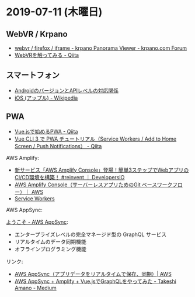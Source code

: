# 2019-07-11 (木曜日)

## WebVR /  Krpano

- [webvr / firefox / iframe - krpano Panorama Viewer - krpano.com Forum](https://krpano.com/forum/wbb/index.php?page=Thread&threadID=16063)
- [WebVRを触ってみる - Qiita](https://qiita.com/shiruco/items/6d5ca9c9bbd715676a48)

## スマートフォン

- [AndroidのバージョンとAPIレベルの対応関係](https://so-zou.jp/mobile-app/tech/android/data/api-level/)
- [iOS (アップル) - Wikipedia](https://ja.wikipedia.org/wiki/IOS_(%E3%82%A2%E3%83%83%E3%83%97%E3%83%AB))

## PWA

- [Vue.jsで始めるPWA - Qiita](https://qiita.com/gyarasu/items/2f18edc4ae251180d89e)
- [Vue CLI 3 で PWA チュートリアル（Service Workers / Add to Home Screen / Push Notifications） - Qiita](https://qiita.com/n11sh1/items/5d64c337ef927ac8d5d6)

AWS Amplify:

- [新サービス「AWS Amplify Console」登場！簡単3ステップでWebアプリのCI/CD環境を構築！ #reinvent ｜ DevelopersIO](https://dev.classmethod.jp/cloud/aws/amplify-console/)
- [AWS Amplify Console（サーバーレスアプリためのGit ベースワークフロー）｜ AWS](https://aws.amazon.com/jp/amplify/console/)
- [Service Workers](https://aws-amplify.github.io/docs/js/service-workers)

AWS AppSync:

[ようこそ - AWS AppSync](https://docs.aws.amazon.com/ja_jp/appsync/latest/devguide/welcome.html):

- エンタープライズレベルの完全マネージド型の GraphQL サービス
- リアルタイムのデータ同期機能
- オフラインプログラミング機能

リンク:

- [AWS AppSync（アプリデータをリアルタイムで保存、同期）| AWS](https://aws.amazon.com/jp/appsync/)
- [AWS AppSync + Amplify + Vue.jsでGraphQLをやってみた - Takeshi Amano - Medium](https://medium.com/@takeshiamano/aws-appsync-amplify-vuejs%E3%81%A7graphql%E3%82%92%E3%82%84%E3%81%A3%E3%81%A6%E3%81%BF%E3%81%9F-eb91ba02d6cd)
